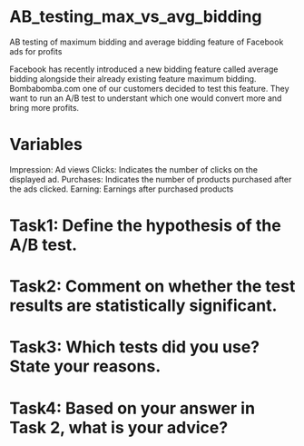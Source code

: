 # AB_testing_max_vs_avg_bidding
AB testing of  maximum bidding and average bidding feature of Facebook ads for profits

Facebook has recently introduced a new bidding feature called average bidding alongside their already existing feature maximum bidding.
Bombabomba.com one of our customers decided to test this feature. They want to run an A/B test to understant which one would convert more and bring more profits.

# Variables
Impression: Ad views
Clicks: Indicates the number of clicks on the displayed ad.
Purchases: Indicates the number of products purchased after the ads clicked.
Earning: Earnings after purchased products

# Task1: Define the hypothesis of the A/B test.

# Task2: Comment on whether the test results are statistically significant.

# Task3: Which tests did you use? State your reasons.

# Task4: Based on your answer in Task 2, what is your advice?
